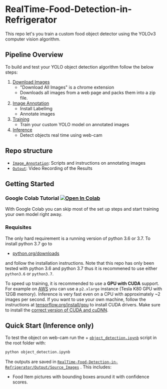 # RealTime-Food-Detection-in-Refrigerator

This repo let's you train a custom food object detector using the  YOLOv3 computer vision algorithm.

## Pipeline Overview

To build and test your YOLO object detection algorithm follow the below steps:
 
 1. [Download Images](/1_Download_Images/)
	 - "Download All Images" is a chrome extension
	 - Downloads all images from a web page and packs them into a zip file.
 2. [Image Annotation](/2_Image_Annotation/)
	 - Install LabelImg
	 - Annotate images
 3. [Training](/3_Training/)
 	- Train your custom YOLO model on annotated images 
 4. [Inference](/4_Inference/)
 	- Detect objects real time using web-cam
	
## Repo structure
+ [`Image_Annotation`](/Image_Annotation/): Scripts and instructions on annotating images
+ [`Output`](/Output/): Video Recording of the Results
 
## Getting Started

### Google Colab Tutorial <a href="https://colab.research.google.com/drive/1pNJmOkzCQDnN0xBb-6Suze3q1AAdH8LT#scrollTo=9e9ZW3sqMEPO" target="_parent"><img src="https://colab.research.google.com/assets/colab-badge.svg" alt="Open In Colab"/></a>
With Google Colab you can skip most of the set up steps and start training your own model right away. 

### Requisites
The only hard requirement is a running version of python 3.6 or 3.7. To install python 3.7 go to 
- [python.org/downloads](https://www.python.org/downloads/release/python-376/) 

and follow the installation instructions. Note that this repo has only been tested with python 3.6 and python 3.7 thus it is recommened to use either `python3.6` or `python3.7`.

To speed up training, it is recommended to use a **GPU with CUDA** support. For example on [AWS](/2_Training/AWS/) you can use a `p2.xlarge` instance (Tesla K80 GPU with 12GB memory). Inference is very fast even on a CPU with approximately ~2 images per second. If you want to use your own machine, follow the instructions at [tensorflow.org/install/gpu](https://www.tensorflow.org/install/gpu) to install CUDA drivers. Make sure to install the [correct version of CUDA and cuDNN](https://www.tensorflow.org/install/source#linux). 

## Quick Start (Inference only)
To test the object on web-cam run the + [`object_detection.ipynb`](/object_detection.ipynb/) script in the root folder with:

```bash
python object_detection.ipynb
```

The outputs are saved in [`RealTime-Food-Detection-in-Refrigerator/Output/Source_Images`](/Output) . This includes:
 - Food Item pictures with bounding boxes around it with confidence scores.
  
